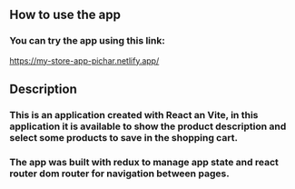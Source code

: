 ## How to use the app

### You can try the app using this link:

https://my-store-app-pichar.netlify.app/

## Description

### This is an application created with React an Vite, in this application it is available to show the product description and select some products to save in the shopping cart.

### The app was built with redux to manage app state and react router dom router for navigation between pages.
